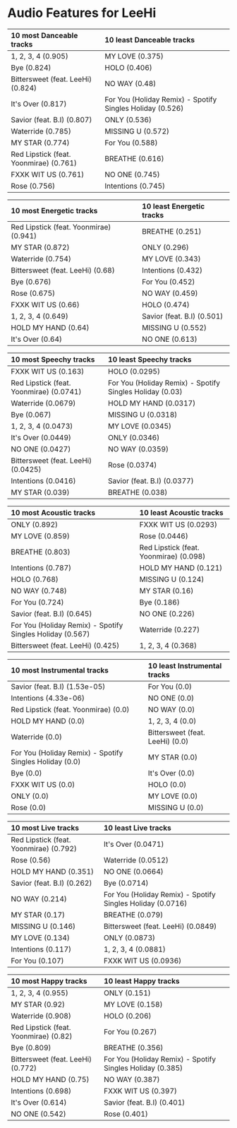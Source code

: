 # Audio Features for LeeHi
| 10 most Danceable tracks | 10 least Danceable tracks |
|:---|:---|
| 1, 2, 3, 4 (0.905) | MY LOVE (0.375) |
| Bye (0.824) | HOLO (0.406) |
| Bittersweet (feat. LeeHi) (0.824) | NO WAY (0.48) |
| It's Over (0.817) | For You (Holiday Remix) - Spotify Singles Holiday (0.526) |
| Savior (feat. B.I) (0.807) | ONLY (0.536) |
| Waterride (0.785) | MISSING U (0.572) |
| MY STAR (0.774) | For You (0.588) |
| Red Lipstick (feat. Yoonmirae) (0.761) | BREATHE (0.616) |
| FXXK WIT US (0.761) | NO ONE (0.745) |
| Rose (0.756) | Intentions (0.745) |

| 10 most Energetic tracks | 10 least Energetic tracks |
|:---|:---|
| Red Lipstick (feat. Yoonmirae) (0.941) | BREATHE (0.251) |
| MY STAR (0.872) | ONLY (0.296) |
| Waterride (0.754) | MY LOVE (0.343) |
| Bittersweet (feat. LeeHi) (0.68) | Intentions (0.432) |
| Bye (0.676) | For You (0.452) |
| Rose (0.675) | NO WAY (0.459) |
| FXXK WIT US (0.66) | HOLO (0.474) |
| 1, 2, 3, 4 (0.649) | Savior (feat. B.I) (0.501) |
| HOLD MY HAND (0.64) | MISSING U (0.552) |
| It's Over (0.64) | NO ONE (0.613) |

| 10 most Speechy tracks | 10 least Speechy tracks |
|:---|:---|
| FXXK WIT US (0.163) | HOLO (0.0295) |
| Red Lipstick (feat. Yoonmirae) (0.0741) | For You (Holiday Remix) - Spotify Singles Holiday (0.03) |
| Waterride (0.0679) | HOLD MY HAND (0.0317) |
| Bye (0.067) | MISSING U (0.0318) |
| 1, 2, 3, 4 (0.0473) | MY LOVE (0.0345) |
| It's Over (0.0449) | ONLY (0.0346) |
| NO ONE (0.0427) | NO WAY (0.0359) |
| Bittersweet (feat. LeeHi) (0.0425) | Rose (0.0374) |
| Intentions (0.0416) | Savior (feat. B.I) (0.0377) |
| MY STAR (0.039) | BREATHE (0.038) |

| 10 most Acoustic tracks | 10 least Acoustic tracks |
|:---|:---|
| ONLY (0.892) | FXXK WIT US (0.0293) |
| MY LOVE (0.859) | Rose (0.0446) |
| BREATHE (0.803) | Red Lipstick (feat. Yoonmirae) (0.098) |
| Intentions (0.787) | HOLD MY HAND (0.121) |
| HOLO (0.768) | MISSING U (0.124) |
| NO WAY (0.748) | MY STAR (0.16) |
| For You (0.724) | Bye (0.186) |
| Savior (feat. B.I) (0.645) | NO ONE (0.226) |
| For You (Holiday Remix) - Spotify Singles Holiday (0.567) | Waterride (0.227) |
| Bittersweet (feat. LeeHi) (0.425) | 1, 2, 3, 4 (0.368) |

| 10 most Instrumental tracks | 10 least Instrumental tracks |
|:---|:---|
| Savior (feat. B.I) (1.53e-05) | For You (0.0) |
| Intentions (4.33e-06) | NO ONE (0.0) |
| Red Lipstick (feat. Yoonmirae) (0.0) | NO WAY (0.0) |
| HOLD MY HAND (0.0) | 1, 2, 3, 4 (0.0) |
| Waterride (0.0) | Bittersweet (feat. LeeHi) (0.0) |
| For You (Holiday Remix) - Spotify Singles Holiday (0.0) | MY STAR (0.0) |
| Bye (0.0) | It's Over (0.0) |
| FXXK WIT US (0.0) | HOLO (0.0) |
| ONLY (0.0) | MY LOVE (0.0) |
| Rose (0.0) | MISSING U (0.0) |

| 10 most Live tracks | 10 least Live tracks |
|:---|:---|
| Red Lipstick (feat. Yoonmirae) (0.792) | It's Over (0.0471) |
| Rose (0.56) | Waterride (0.0512) |
| HOLD MY HAND (0.351) | NO ONE (0.0664) |
| Savior (feat. B.I) (0.262) | Bye (0.0714) |
| NO WAY (0.214) | For You (Holiday Remix) - Spotify Singles Holiday (0.0716) |
| MY STAR (0.17) | BREATHE (0.079) |
| MISSING U (0.146) | Bittersweet (feat. LeeHi) (0.0849) |
| MY LOVE (0.134) | ONLY (0.0873) |
| Intentions (0.117) | 1, 2, 3, 4 (0.0881) |
| For You (0.107) | FXXK WIT US (0.0936) |

| 10 most Happy tracks | 10 least Happy tracks |
|:---|:---|
| 1, 2, 3, 4 (0.955) | ONLY (0.151) |
| MY STAR (0.92) | MY LOVE (0.158) |
| Waterride (0.908) | HOLO (0.206) |
| Red Lipstick (feat. Yoonmirae) (0.82) | For You (0.267) |
| Bye (0.809) | BREATHE (0.356) |
| Bittersweet (feat. LeeHi) (0.772) | For You (Holiday Remix) - Spotify Singles Holiday (0.385) |
| HOLD MY HAND (0.75) | NO WAY (0.387) |
| Intentions (0.698) | FXXK WIT US (0.397) |
| It's Over (0.614) | Savior (feat. B.I) (0.401) |
| NO ONE (0.542) | Rose (0.401) |
